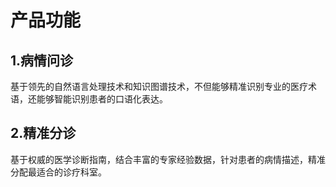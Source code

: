 # 产品功能

## 1.病情问诊
   基于领先的自然语言处理技术和知识图谱技术，不但能够精准识别专业的医疗术语，还能够智能识别患者的口语化表达。
## 2.精准分诊
   基于权威的医学诊断指南，结合丰富的专家经验数据，针对患者的病情描述，精准分配最适合的诊疗科室。
